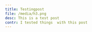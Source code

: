 ```yaml
---
title: Testingpost
file: /media/h3.png
desc: This is a test post
contr: I tested things  with this post
---
```

